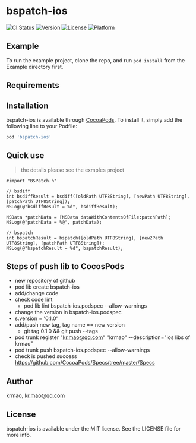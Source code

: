# bspatch-ios

[![CI Status](https://img.shields.io/travis/krmao/bspatch-ios.svg?style=flat)](https://travis-ci.org/krmao/bspatch-ios)
[![Version](https://img.shields.io/cocoapods/v/bspatch-ios.svg?style=flat)](https://cocoapods.org/pods/bspatch-ios)
[![License](https://img.shields.io/cocoapods/l/bspatch-ios.svg?style=flat)](https://cocoapods.org/pods/bspatch-ios)
[![Platform](https://img.shields.io/cocoapods/p/bspatch-ios.svg?style=flat)](https://cocoapods.org/pods/bspatch-ios)

## Example

To run the example project, clone the repo, and run `pod install` from the Example directory first.

## Requirements

## Installation

bspatch-ios is available through [CocoaPods](https://cocoapods.org). To install
it, simply add the following line to your Podfile:

```ruby
pod 'bspatch-ios'
```

## Quick use
> the details please see the exmples project

```
#import "BSPatch.h"

// bsdiff
int bsdiffResult = bsdiff([oldPath UTF8String], [newPath UTF8String], [patchPath UTF8String]);
NSLog(@"bsdiffResult = %d", bsdiffResult);

NSData *patchData = [NSData dataWithContentsOfFile:patchPath];
NSLog(@"patchData = %@", patchData);

// bspatch
int bspatchResult = bspatch([oldPath UTF8String], [new2Path UTF8String], [patchPath UTF8String]);
NSLog(@"bspatchResult = %d", bspatchResult);
```

## Steps of push lib to CocosPods

- new repository of github
- pod lib create bspatch-ios
- add/change code
- check code lint
    - pod lib lint bspatch-ios.podspec --allow-warnings
- change the version in bspatch-ios.podspec
-   s.version          = '0.1.0'
- add/push new tag, tag name == new version
    - git tag 0.1.0 && git push --tags
- pod trunk register "kr.mao@qq.com" "krmao" --description="ios libs of krmao"
- pod trunk push bspatch-ios.podspec --allow-warnings
- check is pushed success https://github.com/CocoaPods/Specs/tree/master/Specs

## Author

krmao, kr.mao@qq.com

## License

bspatch-ios is available under the MIT license. See the LICENSE file for more info.
